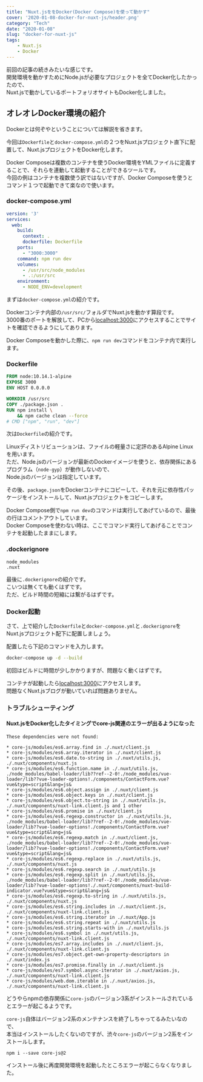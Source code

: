 ```yaml
---
title: "Nuxt.jsををDocker(Docker Compose)を使って動かす"
cover: '2020-01-08-docker-for-nuxt-js/header.png'
category: "Tech"
date: "2020-01-08"
slug: "docker-for-nuxt-js"
tags:
    - Nuxt.js
    - Docker
---
```


前回の記事の続きみたいな感じです。  
開発環境を動かすためにNode.jsが必要なプロジェクトを全てDocker化したかったので、  
Nuxt.jsで動かしているポートフォリオサイトもDocker化しました。

## オレオレDocker環境の紹介

Dockerとは何ぞやということについては解説を省きます。

今回は`Dockerfile`と`docker-compose.yml`の２つをNuxt.jsプロジェクト直下に配置して、Nuxt.jsプロジェクトをDocker化します。

Docker Composeは複数のコンテナを使うDocker環境をYMLファイルに定義することで、それらを連動して起動することができるツールです。  
今回の例はコンテナを複数使う訳ではないですが、Docker Composeを使うとコマンド１つで起動できて楽なので使います。

### docker-compose.yml

```yml
version: '3'
services:
  web:
    build:
      context: .
      dockerfile: Dockerfile
    ports:
      - "3000:3000"
    command: npm run dev
    volumes:
      - /usr/src/node_modules
      - .:/usr/src
    environment:
      - NODE_ENV=development
```

まずは`docker-compose.yml`の紹介です。

Dockerコンテナ内部の`/usr/src/`フォルダでNuxt.jsを動かす算段です。  
3000番のポートを解放して、PCから[localhost:3000](http://localhost:3000)にアクセスすることでサイトを確認できるようにしてあります。

Docker Composeを動かした際に、`npm run dev`コマンドをコンテナ内で実行します。  

### Dockerfile

```Dockerfile
FROM node:10.14.1-alpine
EXPOSE 3000
ENV HOST 0.0.0.0

WORKDIR /usr/src
COPY ./package.json .
RUN npm install \
    && npm cache clean --force
# CMD ["npm", "run", "dev"]
```

次は`Dockerfile`の紹介です。

Linuxディストリビューションは、ファイルの軽量さに定評のあるAlpine Linuxを用います。  
ただ、Node.jsのバージョンが最新のDockerイメージを使うと、依存関係にあるプログラム（`node-gyp`）が動作しないので、  
Node.jsのバージョンは指定しています。

その後、`package.json`をDockerコンテナにコピーして、それを元に依存性パッケージをインストールして、Nuxt.jsプロジェクトをコピーします。

Docker Compose側で`npm run dev`のコマンドは実行してあげているので、最後の行はコメントアウトしています。  
Docker Composeを使わない時は、ここでコマンド実行してあげることでコンテナを起動したままにします。

### .dockerignore

```.dockerignore
node_modules
.nuxt
```

最後に`.dockerignore`の紹介です。  
こいつは無くても動くはずです。  
ただ、ビルド時間の短縮には繋がるはずです。

### Docker起動

さて、上で紹介した`Dockerfile`と`docker-compose.yml`と`.dockerignore`をNuxt.jsプロジェクト配下に配置しましょう。

配置したら下記のコマンドを入力します。

```bash
docker-compose up -d --build
```

初回はビルドに時間が少しかかりますが、問題なく動くはずです。

コンテナが起動したら[localhost:3000](http://localhost:3000)にアクセスします。  
問題なくNuxt.jsブログが動いていれば問題ありません。

### トラブルシューティング

#### Nuxt.jsをDocker化したタイミングでcore-js関連のエラーが出るようになった

```
These dependencies were not found:

* core-js/modules/es6.array.find in ./.nuxt/client.js
* core-js/modules/es6.array.iterator in ./.nuxt/client.js
* core-js/modules/es6.date.to-string in ./.nuxt/utils.js, ./.nuxt/components/nuxt.js
* core-js/modules/es6.function.name in ./.nuxt/utils.js, ./node_modules/babel-loader/lib??ref--2-0!./node_modules/vue-loader/lib??vue-loader-options!./components/ContactForm.vue?vue&type=script&lang=js&
* core-js/modules/es6.object.assign in ./.nuxt/client.js
* core-js/modules/es6.object.keys in ./.nuxt/client.js
* core-js/modules/es6.object.to-string in ./.nuxt/utils.js, ./.nuxt/components/nuxt-link.client.js and 1 other
* core-js/modules/es6.promise in ./.nuxt/client.js
* core-js/modules/es6.regexp.constructor in ./.nuxt/utils.js, ./node_modules/babel-loader/lib??ref--2-0!./node_modules/vue-loader/lib??vue-loader-options!./components/ContactForm.vue?vue&type=script&lang=js&
* core-js/modules/es6.regexp.match in ./.nuxt/client.js, ./node_modules/babel-loader/lib??ref--2-0!./node_modules/vue-loader/lib??vue-loader-options!./components/ContactForm.vue?vue&type=script&lang=js&
* core-js/modules/es6.regexp.replace in ./.nuxt/utils.js, ./.nuxt/components/nuxt.js
* core-js/modules/es6.regexp.search in ./.nuxt/utils.js
* core-js/modules/es6.regexp.split in ./.nuxt/utils.js, ./node_modules/babel-loader/lib??ref--2-0!./node_modules/vue-loader/lib??vue-loader-options!./.nuxt/components/nuxt-build-indicator.vue?vue&type=script&lang=js&
* core-js/modules/es6.regexp.to-string in ./.nuxt/utils.js, ./.nuxt/components/nuxt.js
* core-js/modules/es6.string.includes in ./.nuxt/client.js, ./.nuxt/components/nuxt-link.client.js
* core-js/modules/es6.string.iterator in ./.nuxt/App.js
* core-js/modules/es6.string.repeat in ./.nuxt/utils.js
* core-js/modules/es6.string.starts-with in ./.nuxt/utils.js
* core-js/modules/es6.symbol in ./.nuxt/utils.js, ./.nuxt/components/nuxt-link.client.js
* core-js/modules/es7.array.includes in ./.nuxt/client.js, ./.nuxt/components/nuxt-link.client.js
* core-js/modules/es7.object.get-own-property-descriptors in ./.nuxt/index.js
* core-js/modules/es7.promise.finally in ./.nuxt/client.js
* core-js/modules/es7.symbol.async-iterator in ./.nuxt/axios.js, ./.nuxt/components/nuxt-link.client.js
* core-js/modules/web.dom.iterable in ./.nuxt/axios.js, ./.nuxt/components/nuxt-link.client.js
```

どうやらnpmの依存関係に`core-js`のバージョン3系がインストールされているとエラーが起こるようです。

`core-js`自体はバージョン2系のメンテナンスを終了しちゃってるみたいなので、  
本当はインストールしたくないのですが、渋々`core-js`のバージョン2系をインストールします。

```
npm i --save core-js@2
```

インストール後に再度開発環境を起動したところエラーが起こらなくなりました。
